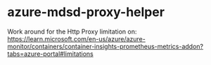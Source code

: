 # azure-mdsd-proxy-helper
Work around for the Http Proxy limitation on: https://learn.microsoft.com/en-us/azure/azure-monitor/containers/container-insights-prometheus-metrics-addon?tabs=azure-portal#limitations